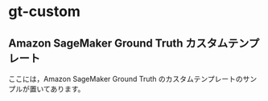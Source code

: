 # gt-custom

## Amazon SageMaker Ground Truth カスタムテンプレート
ここには，Amazon SageMaker Ground Truth のカスタムテンプレートのサンプルが置いてあります。

